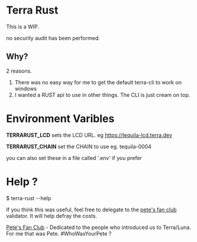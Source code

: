 # Terra Rust

This is a WIP.

no security audit has been performed.

## Why?

2 reasons.
1. There was no easy way for me to get the default terra-cli to work on windows
2. I wanted a RUST api to use in other things. The CLI is just cream on top.

# Environment Varibles
**TERRARUST_LCD** sets the LCD URL. eg https://tequila-lcd.terra.dev 

**TERRARUST_CHAIN** set the CHAIN to use eg. tequila-0004

you can also set these in a file called '.env' if you prefer

# Help ?
$ terra-rust --help


If you think this was useful, feel free to delegate to the [pete's fan club](https://station.terra.money/validator/terravaloper12g4nkvsjjnl0t7fvq3hdcw7y8dc9fq69nyeu9q) validator. It will help defray the costs.

[Pete's Fan Club](https://twitter.com/ClubPetes) - Dedicated to the people who introduced us to Terra/Luna. For me that was Pete. #WhoWasYourPete ?

